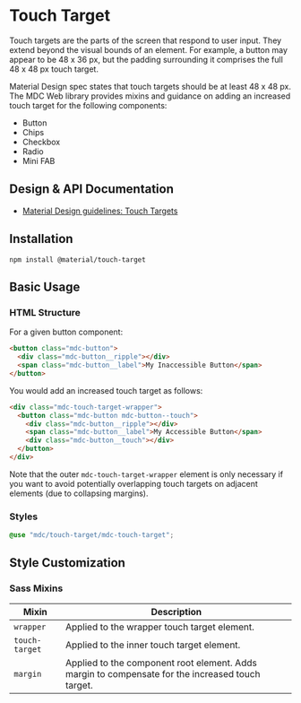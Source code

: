 <!--docs:
title: "Touch Target"
layout: detail
section: components
excerpt: "Increased touch targets for components"
path: /catalog/touchtarget/
-->

# Touch Target

Touch targets are the parts of the screen that respond to user input. They extend beyond the visual bounds of an element.
For example, a button may appear to be 48 x 36 px, but the padding surrounding it comprises the full 48 x 48 px touch target.

Material Design spec states that touch targets should be at least 48 x 48 px.
The MDC Web library provides mixins and guidance on adding an increased touch target for the following components:
* Button
* Chips
* Checkbox
* Radio
* Mini FAB

## Design & API Documentation

<ul class="icon-list">
  <li class="icon-list-item icon-list-item--spec">
    <a href="https://material.io/design/usability/accessibility.html#layout-typography">Material Design guidelines: Touch Targets</a>
  </li>
</ul>

## Installation

```
npm install @material/touch-target
```

## Basic Usage

### HTML Structure

For a given button component:

```html
<button class="mdc-button">
  <div class="mdc-button__ripple"></div>
  <span class="mdc-button__label">My Inaccessible Button</span>
</button>
```

You would add an increased touch target as follows:

```html
<div class="mdc-touch-target-wrapper">
  <button class="mdc-button mdc-button--touch">
    <div class="mdc-button__ripple"></div>
    <span class="mdc-button__label">My Accessible Button</span>
    <div class="mdc-button__touch"></div>
  </button>
</div>
```

Note that the outer `mdc-touch-target-wrapper` element is only necessary if you want to avoid potentially overlapping touch targets on adjacent elements (due to collapsing margins).

### Styles

```css
@use "mdc/touch-target/mdc-touch-target";
```

## Style Customization

### Sass Mixins

Mixin | Description
--- | ---
`wrapper` | Applied to the wrapper touch target element.
`touch-target` | Applied to the inner touch target element.
`margin` | Applied to the component root element. Adds margin to compensate for the increased touch target.
